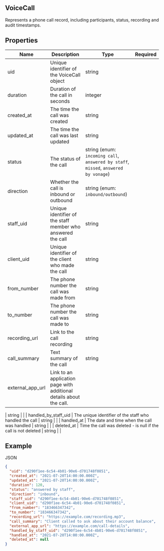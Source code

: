 ## VoiceCall

Represents a phone call record, including participants, status, recording and audit timestamps.

## Properties

| Name | Description | Type | Required |
| --- | --- | --- | --- |
| uid | Unique identifier of the VoiceCall object | string |  |
| duration | Duration of the call in seconds | integer |  |
| created_at | The time the call was created | string |  |
| updated_at | The time the call was last updated | string |  |
| status | The status of the call | string (enum: `incoming call`, `answered by staff`, `missed`, `answered by vonage`) |  |
| direction | Whether the call is inbound or outbound | string (enum: `inbound/outbound`) |  |
| staff_uid | Unique identifier of the staff member who answered the call | string |  |
| client_uid | Unique identifier of the client who made the call | string |  |
| from_number | The phone number the call was made from | string |  |
| to_number | The phone number the call was made to | string |  |
| recording_url | Link to the call recording | string |  |
| call_summary | Text summary of the call | string |  |
| external_app_url | Link to an application page with additional details about the call.

 | string |  |
| handled_by_staff_uid | The unique identifier of the staff who handled the call | string |  |
| handled_at | The date and time when the call was handled | string |  |
| deleted_at | Time the call was deleted - is null if the call is not deleted | string |  |

## Example

JSON

```json
{
  "uid": "d290f1ee-6c54-4b01-90e6-d701748f0851",
  "created_at": "2021-07-20T14:00:00.000Z",
  "updated_at": "2021-07-20T14:00:00.000Z",
  "duration": 120,
  "status": "answered by staff",
  "direction": "inbound",
  "staff_uid": "d290f1ee-6c54-4b01-90e6-d701748f0851",
  "client_uid": "d290f1ee-6c54-4b01-90e6-d701748f0851",
  "from_number": "183466347342",
  "to_number": "183466347342",
  "recording_url": "https://example.com/recording.mp3",
  "call_summary": "Client called to ask about their account balance",
  "external_app_url": "https://example.com/call-details",
  "handled_by_staff_uid": "d290f1ee-6c54-4b01-90e6-d701748f0851",
  "handled_at": "2021-07-20T14:00:00.000Z",
  "deleted_at": null
}
```